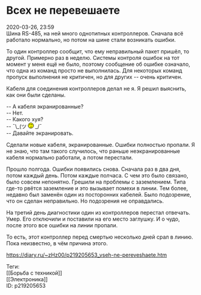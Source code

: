 Всех не перевешаете
====================

   
 2020-03-26, 23:59   
  Шина RS-485, на ней много однотипных контроллеров. Сначала всё работало нормально, но потом на шине стали возникать ошибки.   
   
 То один контроллер сообщит, что ему неправильный пакет пришёл, то другой. Примерно раз в неделю. Системы контроля ошибок на тот момент у меня ещё не было, поэтому сообщение об ошибке означало, что одна из команд просто не выполнилась. Для некоторых команд пропуск выполнения не критичен, но для других -- очень критичен.   
   
 Кабеля для соединения контроллеров делал не я. Я решил выяснить, как они были сделаны.   
   
 -- А кабеля экранированные?   
 -- Нет.   
 -- Какого хуя?   
 -- ¯\\_(ツ ![;)](pics/1136.gif) \_/¯   
 -- Давайте экранировать.   
   
 Сделали новые кабеля, экранированные. Ошибки полностью пропали. Я не знаю, что там такого случилось, что раньше неэкранированные кабеля нормально работали, а потом перестали.   
   
 Прошло полгода. Ошибки появились снова. Сначала раз в два дня, потом каждый день. Потом каждые полчаса. С чем это было связано, было совсем непонятно. Грешили на проблемы с заземлением. Типа где-то рвётся заземление и это вызывает помехи в линии. Тем более, недавно был заменён один из посторонних кабелей. Было подозрение, что он сделан неправильно. Но подозрения не оправдались.   
   
 На третий день диагностики один из контроллеров перестал отвечать. Умер. Его отключили и поставили на его место заглушку. И о чудо, после этого все ошибки на линии пропали.   
   
 То есть, этот контроллер перед смертью несколько дней срал в линию. Пока неизвестно, в чём причина этого.   
    
 <https://diary.ru/~zHz00/p219205653_vseh-ne-pereveshaete.htm>   
   
 Теги:   
 [[Борьба с техникой]]   
 [[Электроника]]   
 ID: p219205653